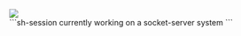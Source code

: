 <img src="https://i.pinimg.com/originals/4b/dc/f4/4bdcf4287dafcf99a2bfd849d869567b.jpg" />
<br>
```sh-session
currently working on a socket-server system
```
